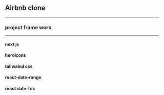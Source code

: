  

## Airbnb clone
*****************

### project frame work
**********************

#### next js
#### heroicons
#### tailwaind css
#### react-date-range
####  react date-fns


